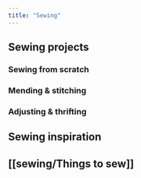 ```yaml
---
title: "Sewing"
---
```


## Sewing projects
### Sewing from scratch

### Mending & stitching

### Adjusting & thrifting


## Sewing inspiration

## [[sewing/Things to sew]]
